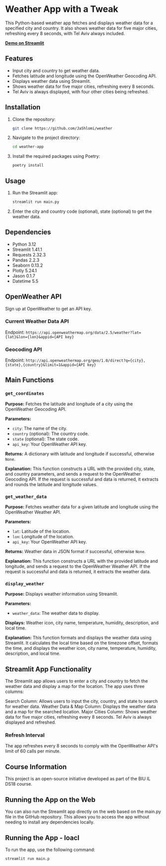 # Weather App with a Tweak

This Python-based weather app fetches and displays weather data for a specified city and country. It also shows weather data for five major cities, refreshing every 8 seconds, with Tel Aviv always included.

**[Demo on Streamlit](https://weather-xcyw6hnvu2izthjrv2tqm2.streamlit.app/)**

## Features
- Input city and country to get weather data.
- Fetches latitude and longitude using the OpenWeather Geocoding API.
- Displays weather data using Streamlit.
- Shows weather data for five major cities, refreshing every 8 seconds.
- Tel Aviv is always displayed, with four other cities being refreshed.

## Installation
1. Clone the repository:
    ```bash
    git clone https://github.com/JaShlomi/weather
    ```
2. Navigate to the project directory:
    ```bash
    cd weather-app
    ```
3. Install the required packages using Poetry:
    ```bash
    poetry install
    ```

## Usage
1. Run the Streamlit app:
    ```bash
    streamlit run main.py
    ```
2. Enter the city and country code (optional), state (optional) to get the weather data.

## Dependencies
- Python 3.12
- Streamlit 1.41.1
- Requests 2.32.3
- Pandas 2.2.3
- Seaborn 0.13.2
- Plotly 5.24.1
- Jason 0.1.7
- Datetime 5.5

## OpenWeather API
Sign up at OpenWeather to get an API key.

### Current Weather Data API
Endpoint: `https://api.openweathermap.org/data/2.5/weather?lat={lat}&lon={lon}&appid={API key}`

### Geocoding API
Endpoint: `http://api.openweathermap.org/geo/1.0/direct?q={city},{state},{country}&limit=1&appid={API key}`

## Main Functions

### `get_coordinates`
**Purpose:** Fetches the latitude and longitude of a city using the OpenWeather Geocoding API.

**Parameters:**
- `city`: The name of the city.
- `country` (optional): The country code.
- `state` (optional): The state code.
- `api_key`: Your OpenWeather API key.

**Returns:** A dictionary with latitude and longitude if successful, otherwise `None`.

**Explanation:** This function constructs a URL with the provided city, state, and country parameters, and sends a request to the OpenWeather Geocoding API. If the request is successful and data is returned, it extracts and rounds the latitude and longitude values.

### `get_weather_data`
**Purpose:** Fetches weather data for a given latitude and longitude using the OpenWeather Weather API.

**Parameters:**
- `lat`: Latitude of the location.
- `lon`: Longitude of the location.
- `api_key`: Your OpenWeather API key.

**Returns:** Weather data in JSON format if successful, otherwise `None`.

**Explanation:** This function constructs a URL with the provided latitude and longitude, and sends a request to the OpenWeather Weather API. If the request is successful and data is returned, it extracts the weather data.

### `display_weather`
**Purpose:** Displays weather information using Streamlit.

**Parameters:**
- `weather_data`: The weather data to display.

**Displays:** Weather icon, city name, temperature, humidity, description, and local time.

**Explanation:** This function formats and displays the weather data using Streamlit. It calculates the local time based on the timezone offset, formats the time, and displays the weather icon, city name, temperature, humidity, description, and local time.


## Streamlit App Functionality
The Streamlit app allows users to enter a city and country to fetch the weather data and display a map for the location. The app uses three columns:

Search Column: Allows users to input the city, country, and state to search for weather data.
Weather Data & Map Column: Displays the weather data and a map for the searched location.
Major Cities Column: Shows weather data for five major cities, refreshing every 8 seconds. Tel Aviv is always displayed and refreshed.

### Refresh Interval
The app refreshes every 8 seconds to comply with the OpenWeather API's limit of 60 calls per minute.

## Course Information
This project is an open-source initiative developed as part of the BIU IL DS18 course.

## Running the App on the Web
You can also run the Streamlit app directly on the web based on the main.py file in the GitHub repository. This allows you to access the app without needing to install any dependencies locally.

## Running the App - loacl
To run the app, use the following command:
```bash
streamlit run main.p

